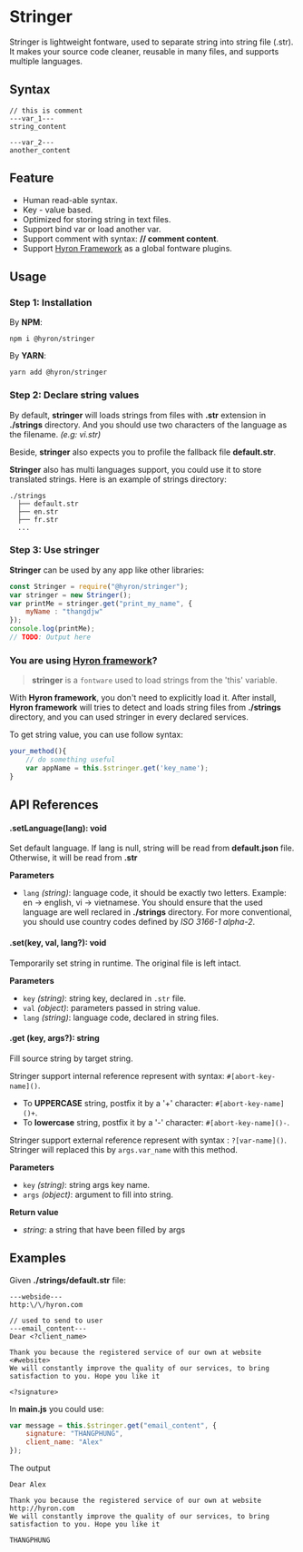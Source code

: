 # Stringer

Stringer is lightweight fontware, used to separate string into string file (.str).
It makes your source code cleaner, reusable in many files, and supports multiple languages.

## Syntax

```
// this is comment
---var_1---
string_content

---var_2---
another_content
```

## Feature

- Human read-able syntax.
- Key - value based.
- Optimized for storing string in text files.
- Support bind var or load another var.
- Support comment with syntax: **// comment content**.
- Support [Hyron Framework](https://www.npmjs.com/package/hyron) as a global fontware plugins.

## Usage

### Step 1: Installation

By **NPM**:

```shell
npm i @hyron/stringer
```

By **YARN**:

```shell
yarn add @hyron/stringer
```

### Step 2: Declare string values

By default, **stringer** will loads strings from files with **.str** extension in **./strings** directory. And you should use two characters of the language as the filename. _(e.g: vi.str)_

Beside, **stringer** also expects you to profile the fallback file **default.str**.

**Stringer** also has multi languages support, you could use it to store translated strings. Here is an example of strings directory:

```
./strings
  ├── default.str
  ├── en.str
  ├── fr.str
  ...
```

### Step 3: Use stringer

**Stringer** can be used by any app like other libraries:

```js
const Stringer = require("@hyron/stringer");
var stringer = new Stringer();
var printMe = stringer.get("print_my_name", {
    myName : "thangdjw"
});
console.log(printMe);
// TODO: Output here
```

### You are using [Hyron framework](https://www.npmjs.com/package/hyron)?

> **stringer** is a `fontware` used to load strings from the 'this' variable.

With **Hyron framework**, you don't need to explicitly load it.
After install, **Hyron framework** will tries to detect and loads string files from **./strings** directory, and you can used stringer in every declared services.

To get string value, you can use follow syntax:

```js
your_method(){
    // do something useful
    var appName = this.$stringer.get('key_name');
}
```

## API References

#### .setLanguage(lang): void

Set default language. If lang is null, string will be read from **default.json** file. Otherwise, it will be read from **<lang>.str**

**Parameters**

- `lang` _(string)_: language code, it should be exactly two letters. Example: en -> english, vi -> vietnamese. You should ensure that the used language are well reclared in **./strings** directory. For more conventional, you should use country codes defined by *ISO 3166-1 alpha-2*.

#### .set(key, val, lang?): void

Temporarily set string in runtime. The original file is left intact.

**Parameters**

- `key` _(string)_: string key, declared in `.str` file.
- `val` _(object)_: parameters passed in string value.
- `lang` _(string)_: language code, declared in string files.

#### .get (key, args?): string

Fill source string by target string.

Stringer support internal reference represent with syntax: `#[abort-key-name]()`.

- To **UPPERCASE** string, postfix it by a '+' character: `#[abort-key-name]()+`.
- To **lowercase** string, postfix it by a '-' character: `#[abort-key-name]()-`.

Stringer support external reference represent with syntax : `?[var-name]()`. Stringer will replaced this by `args.var_name` with this method.

**Parameters**

- `key` _(string)_: string args key name.
- `args` _(object)_: argument to fill into string.

**Return value**

- _string_: a string that have been filled by args

## Examples

Given **./strings/default.str** file:

```
---webside---
http:\/\/hyron.com

// used to send to user
---email_content---
Dear <?client_name>

Thank you because the registered service of our own at website <#website>
We will constantly improve the quality of our services, to bring satisfaction to you. Hope you like it

<?signature>
```

In **main.js** you could use:

```js
var message = this.$stringer.get("email_content", {
    signature: "THANGPHUNG",
    client_name: "Alex"
});
```

The output

```
Dear Alex

Thank you because the registered service of our own at website http://hyron.com
We will constantly improve the quality of our services, to bring satisfaction to you. Hope you like it

THANGPHUNG
```
